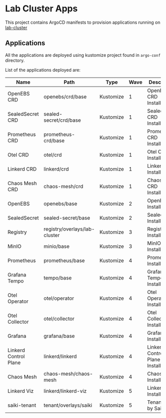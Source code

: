 # Lab Cluster Apps
This project contains ArgoCD manifests to provision applications running on [lab-cluster](https://github.com/hanapedia/lab-cluster) 

## Applications
All the applications are deployed using kustomize project found in `argo-conf` directory.

List of the applications deployed are:

| Name | Path | Type | Wave | Description |
|------|------|------|------|-------------|
|OpenEBS CRD|openebs/crd/base|Kustomize|1|OpenEBS CRD Installation|
|SealedSecret CRD|sealed-secret/crd/base|Kustomize|1|SealedSecret CRD Installation|
|Prometheus CRD|prometheus-crd/base|Kustomize|1|Prometheus CRD Installation|
|Otel CRD|otel/crd|Kustomize|1|Otel CRD Installation|
|Linkerd CRD|linkerd/crd|Kustomize|1|Linkerd CRD Installation|
|Chaos Mesh CRD|chaos-mesh/crd|Kustomize|1|Chaos Mesh CRD Installation|
|OpenEBS|openebs/base|Kustomize|2|OpenEBS Installation|
|SealedSecret|sealed-secret/base|Kustomize|2|SealedSecret Installation|
|Registry|registry/overlays/lab-cluster|Kustomize|3|Registry Installation|
|MinIO|minio/base|Kustomize|3|MinIO Installation|
|Prometheus|prometheus/base|Kustomize|4|Prometheus Installation|
|Grafana Tempo|tempo/base|Kustomize|4|Grafana Tempo Installation|
|Otel Operator|otel/operator|Kustomize|4|Otel Operator Installation|
|Otel Collector|otel/collector|Kustomize|4|Otel Collector Installation|
|Grafana|grafana/base|Kustomize|4|Grafana Installation|
|Linkerd Control Plane|linkerd/linkerd|Kustomize|4|Linkerd Control Plane Installation|
|Chaos Mesh|chaos-mesh/chaos-mesh|Kustomize|4|Chaos Mesh Installation|
|Linkerd Viz|linkerd/linkerd-viz|Kustomize|5|Linkerd Viz Installation|
|saiki-tenant|tenant/overlays/saiki|Kustomize|5|Tenant used by Saiki san|
